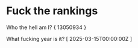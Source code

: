 # Fuck the rankings

Who the hell am I?
{ 13050934 }

What fucking year is it?
[ 2025-03-15T00:00:00Z ]
